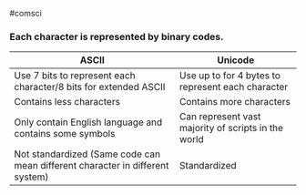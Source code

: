 #comsci 

### Each character is represented by binary codes.

|ASCII|Unicode|
|---|---|
|Use 7 bits to represent each character/8 bits for extended ASCII|Use up to for 4 bytes to represent each character|
|Contains less characters|Contains more characters|
|Only contain English language and contains some symbols|Can represent vast majority of scripts in the world|
|Not standardized (Same code can mean different character in different system)|Standardized|

